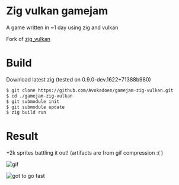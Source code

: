 # Zig vulkan gamejam

A game written in ~1 day using zig and vulkan

Fork of [zig_vulkan](https://github.com/Avokadoen/zig_vulkan)

# Build

Download latest zig (tested on 0.9.0-dev.1622+71388b980)

```bash
$ git clone https://github.com/Avokadoen/gamejam-zig-vulkan.git
$ cd ./gamejam-zig-vulkan
$ git submodule init
$ git submodule update
$ zig build run 
```

# Result

+2k sprites battling it out! (artifacts are from gif compression :( )

![gif](./sprite_game.gif)

![got to go fast](https://raw.githubusercontent.com/ziglang/gotta-go-fast/master/zigfast.png)
